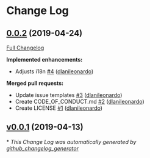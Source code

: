 # Change Log

## [0.0.2](https://github.com/dlanileonardo/dfocus/tree/0.0.2) (2019-04-24)
[Full Changelog](https://github.com/dlanileonardo/dfocus/compare/v0.0.1...0.0.2)

**Implemented enhancements:**

- Adjusts i18n [\#4](https://github.com/dlanileonardo/dfocus/pull/4) ([dlanileonardo](https://github.com/dlanileonardo))

**Merged pull requests:**

- Update issue templates [\#3](https://github.com/dlanileonardo/dfocus/pull/3) ([dlanileonardo](https://github.com/dlanileonardo))
- Create CODE\_OF\_CONDUCT.md [\#2](https://github.com/dlanileonardo/dfocus/pull/2) ([dlanileonardo](https://github.com/dlanileonardo))
- Create LICENSE [\#1](https://github.com/dlanileonardo/dfocus/pull/1) ([dlanileonardo](https://github.com/dlanileonardo))

## [v0.0.1](https://github.com/dlanileonardo/dfocus/tree/v0.0.1) (2019-04-13)


\* *This Change Log was automatically generated by [github_changelog_generator](https://github.com/skywinder/Github-Changelog-Generator)*